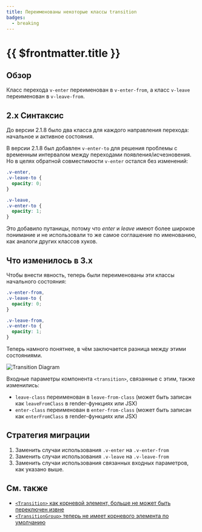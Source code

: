 ```yaml
---
title: Переименованы некоторые классы transition
badges:
  - breaking
---
```


# {{ $frontmatter.title }} <MigrationBadges :badges="$frontmatter.badges" />

## Обзор

Класс перехода `v-enter` переименован в `v-enter-from`, а класс `v-leave` переименован в `v-leave-from`.

## 2.x Синтаксис

До версии 2.1.8 было два класса для каждого направления перехода: начальное и активное состояния.

В версии 2.1.8 был добавлен `v-enter-to` для решения проблемы с временным интервалом между переходами появления/исчезновения. Но в целях обратной совместимости `v-enter` остался без изменений:

```css
.v-enter,
.v-leave-to {
  opacity: 0;
}

.v-leave,
.v-enter-to {
  opacity: 1;
}
```

Это добавило путаницы, потому что _enter_ и _leave_ имеют более широкое понимание и не использовали то же самое соглашение по именованию, как аналоги других классов хуков.

## Что изменилось в 3.x

Чтобы внести явность, теперь были переименованы эти классы начального состояния:

```css
.v-enter-from,
.v-leave-to {
  opacity: 0;
}

.v-leave-from,
.v-enter-to {
  opacity: 1;
}
```

Теперь намного понятнее, в чём заключается разница между этими состояниями.

![Transition Diagram](/images/transitions.svg)

Входные параметры компонента `<transition>`, связанные с этим, также изменились:

- `leave-class` переименован в `leave-from-class` (может быть записан как `leaveFromClass` в render-функциях или JSX)
- `enter-class` переименован в `enter-from-class` (может быть записан как `enterFromClass` в render-функциях или JSX)

## Стратегия миграции

1. Заменить случаи использования `.v-enter` на `.v-enter-from`
2. Заменить случаи использования `.v-leave` на `.v-leave-from`
3. Заменить случаи использования связанных входных параметров, как указано выше.

## См. также

- [`<Transition>` как корневой элемент, больше не может быть переключен извне](./transition-as-root.html)
- [`<TransitionGroup>` теперь не имеет корневого элемента по умолчанию](./transition-group.html)
